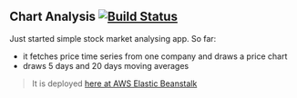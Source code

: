 ## Chart Analysis [![Build Status](https://travis-ci.org/margorec/chartAnalysis.svg?branch=master)](https://travis-ci.org/margorec/chartAnalysis)

Just started simple stock market analysing app. So far:
  - it fetches price time series from one company and draws a price chart
  - draws 5 days and 20 days moving averages


> It is deployed [here at AWS Elastic Beanstalk](http://chart-analysis.eu-central-1.elasticbeanstalk.com/)